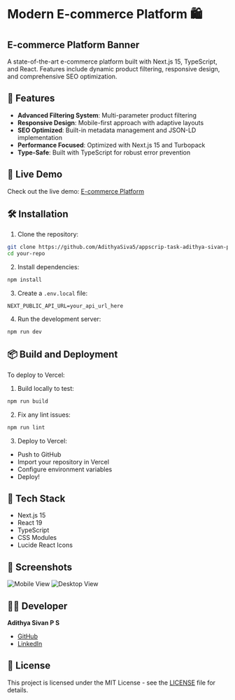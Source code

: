 # Modern E-commerce Platform 🛍️

## E-commerce Platform Banner

A state-of-the-art e-commerce platform built with Next.js 15, TypeScript, and React. Features include dynamic product filtering, responsive design, and comprehensive SEO optimization.

## 🌟 Features

- **Advanced Filtering System**: Multi-parameter product filtering
- **Responsive Design**: Mobile-first approach with adaptive layouts
- **SEO Optimized**: Built-in metadata management and JSON-LD implementation
- **Performance Focused**: Optimized with Next.js 15 and Turbopack
- **Type-Safe**: Built with TypeScript for robust error prevention


## 🚀 Live Demo

Check out the live demo: [E-commerce Platform](https://your-project.vercel.app)

## 🛠️ Installation

1. Clone the repository:
```bash
git clone https://github.com/AdithyaSiva5/appscrip-task-adithya-sivan-ps
cd your-repo
```

2. Install dependencies:
```bash
npm install
```

3. Create a `.env.local` file:
```env
NEXT_PUBLIC_API_URL=your_api_url_here
```

4. Run the development server:
```bash
npm run dev
```

## 📦 Build and Deployment

To deploy to Vercel:

1. Build locally to test:
```bash
npm run build
```

2. Fix any lint issues:
```bash
npm run lint
```

3. Deploy to Vercel:
- Push to GitHub
- Import your repository in Vercel
- Configure environment variables
- Deploy!

## 🧰 Tech Stack

- Next.js 15
- React 19
- TypeScript
- CSS Modules
- Lucide React Icons

## 📱 Screenshots

![Mobile View](https://cdn.discordapp.com/attachments/1165254874976505856/1301050756790620223/image.png?ex=67231170&is=6721bff0&hm=a7f544f5b42f1a432581ebd32b79be1eb12a8c308ea1a46e292549be96e4cf28&)
![Desktop View](https://cdn.discordapp.com/attachments/1165254874976505856/1301051969955299431/download.png?ex=67231292&is=6721c112&hm=6a9dac5e27fd831cd1d82cbcfd429c80f1c1fa94714c447281b3dfe106d1ac39&)

## 👨‍💻 Developer

**Adithya Sivan P S**
- [GitHub](https://github.com/AdithyaSiva5)
- [LinkedIn](https://www.linkedin.com/in/adithya-sivan-p-s-b35909241/)

## 📄 License

This project is licensed under the MIT License - see the [LICENSE](LICENSE) file for details.